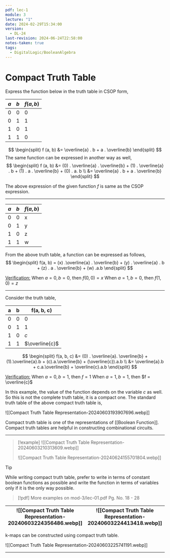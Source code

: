 ```yaml
---
pdf: lec-1
module: 3
lecture: "1"
date: 2024-02-29T15:34:00
version:
  - DL-24
last-revision: 2024-06-24T22:58:00
notes-taken: true
tags:
  - DigitalLogic/BooleanAlgebra
---
```

# Compact Truth Table
Express the function below in the truth table in CSOP form,

| $a$ | $b$ | $f(a, b)$ |
| --- | --- | --------- |
| 0   | 0   | 0         |
| 0   | 1   | 1         |
| 1   | 0   | 1         |
| 1   | 1   | 0         |
$$
\begin{split}
f (a, b) &= \overline{a} . b + a . \overline{b}
\end{split}
$$
The same function can be expressed in another way as well,
$$
\begin{split}
f (a, b) &= (0) . \overline{a} . \overline{b} + (1) . \overline{a} . b + (1) . a . \overline{b} + (0) . a. b \\
&= \overline{a} . b + a . \overline{b}
\end{split}
$$

The above expression of the given function $f$ is same as the CSOP expression.

---

| $a$ | $b$ | $f(a, b)$ |
| --- | --- | --------- |
| 0   | 0   | x         |
| 0   | 1   | y         |
| 1   | 0   | z         |
| 1   | 1   | w         |
From the above truth table, a function can be expressed as follows,
$$
\begin{split}
f(a, b) = (x) .\overline{a} . \overline{b} + (y) . \overline{a} . b + (z) . a . \overline{b} + (w) .a.b
\end{split}
$$

<u>Verification:</u>
When $a = 0, b = 0$, then $f(0, 0) = x$
When $a = 1, b = 0$, then $f(1, 0) = z$

---
Consider the truth table,

| a   | b   | f(a, b, c)     |
| --- | --- | -------------- |
| 0   | 0   | 0              |
| 0   | 1   | 1              |
| 1   | 0   | $c$            |
| 1   | 1   | $\overline{c}$ |
$$
\begin{split}
f(a, b, c) &= (0) . \overline{a}. \overline{b} + (1).\overline{a}.b + (c).a.\overline{b} + (\overline{c}).a.b \\
&= \overline{a}.b + c.a.\overline{b} + \overline{c}.a.b
\end{split}
$$

<u>Verification:</u>
When $a = 0, b = 1$, then $f = 1$
When $a=1, b=1$, then $f = \overline{c}$

In this example, the value of the function depends on the variable $c$ as well. So this is not the complete truth table, it is a compact one.
The standard truth table of the above compact truth table is,

![[Compact Truth Table Representation-20240603193907696.webp]]

Compact truth table is one of the representations of [[Boolean Function]]. Compact truth tables are helpful in constructing combinational circuits.

---
> [!example] 
> ![[Compact Truth Table Representation-20240603210313609.webp]]
> 
> ![[Compact Truth Table Representation-20240624155701804.webp]]

> [!tip] 
> While writing compact truth table, prefer to write in terms of constant boolean functions as possible and write the function in terms of variables only if it is the only way possible.

> [!pdf] More examples on mod-3/lec-01.pdf Pg. No. 18 - 28

| ![[Compact Truth Table Representation-20240603224356486.webp]] | ![[Compact Truth Table Representation-20240603224413418.webp]] |
| -------------------------------------------------------------- | ------------------------------------ |

k-maps can be constructed using compact truth table.

![[Compact Truth Table Representation-20240603225741191.webp]]

---
